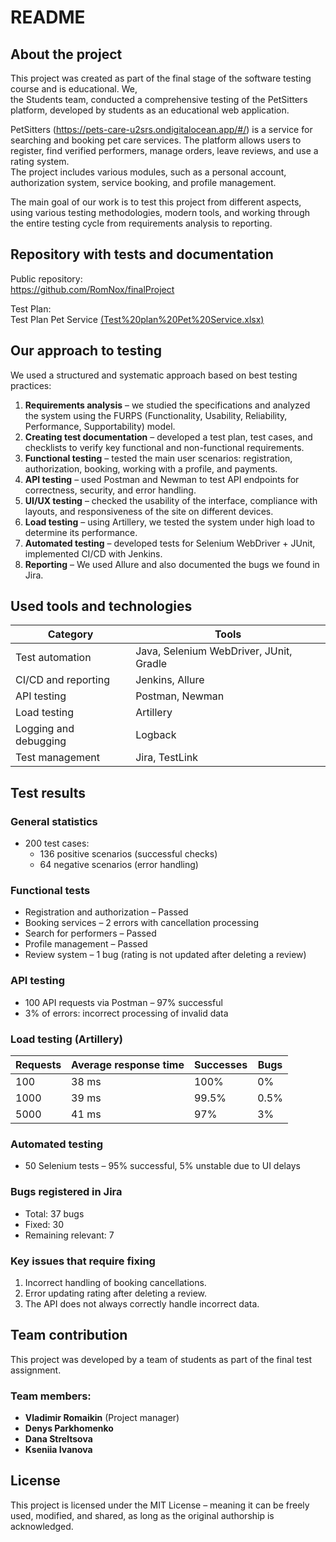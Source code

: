 # README

## About the project

This project was created as part of the final stage of the software testing course and is educational. We,  
the Students team, conducted a comprehensive testing of the PetSitters platform, developed by students as an educational web application.

PetSitters (https://pets-care-u2srs.ondigitalocean.app/#/) is a service for searching and booking pet care services. The platform allows users to register, find verified performers, manage orders, leave reviews, and use a rating system.  
The project includes various modules, such as a personal account, authorization system, service booking, and profile management.

The main goal of our work is to test this project from different aspects, using various testing methodologies, modern tools, and working through the entire testing cycle from requirements analysis to reporting.

## Repository with tests and documentation

Public repository:  
https://github.com/RomNox/finalProject

Test Plan:  
Test Plan Pet Service [(Test%20plan%20Pet%20Service.xlsx)](https://docs.google.com/spreadsheets/d/1gTUD-IqnO0w2ujMA5a3g1kEghGazr4yl/edit?usp=sharing&ouid=111919283918973058395&rtpof=true&sd=true)

## Our approach to testing

We used a structured and systematic approach based on best testing practices:

1. **Requirements analysis** – we studied the specifications and analyzed the system using the FURPS (Functionality, Usability, Reliability, Performance, Supportability) model.  
2. **Creating test documentation** – developed a test plan, test cases, and checklists to verify key functional and non-functional requirements.  
3. **Functional testing** – tested the main user scenarios: registration, authorization, booking, working with a profile, and payments.  
4. **API testing** – used Postman and Newman to test API endpoints for correctness, security, and error handling.  
5. **UI/UX testing** – checked the usability of the interface, compliance with layouts, and responsiveness of the site on different devices.  
6. **Load testing** – using Artillery, we tested the system under high load to determine its performance.  
7. **Automated testing** – developed tests for Selenium WebDriver + JUnit, implemented CI/CD with Jenkins.  
8. **Reporting** – We used Allure and also documented the bugs we found in Jira.

## Used tools and technologies

| Category               | Tools                                        |
|------------------------|----------------------------------------------|
| Test automation        | Java, Selenium WebDriver, JUnit, Gradle      |
| CI/CD and reporting    |  Jenkins, Allure                             |
| API testing            |  Postman, Newman                             |
| Load testing           |  Artillery                                   |
| Logging and debugging  |   Logback                                    |
| Test management        |  Jira, TestLink                              |

## Test results

### General statistics
- 200 test cases:
  - 136 positive scenarios (successful checks)
  - 64 negative scenarios (error handling)

### Functional tests
- Registration and authorization – Passed
- Booking services – 2 errors with cancellation processing
- Search for performers – Passed
- Profile management – Passed
- Review system – 1 bug (rating is not updated after deleting a review)

### API testing
- 100 API requests via Postman – 97% successful
- 3% of errors: incorrect processing of invalid data

### Load testing (Artillery)

| Requests   | Average response time | Successes | Bugs |
|------------|-----------------------|-----------|------|
| 100        | 38 ms                 | 100%      | 0%   |
| 1000       | 39 ms                 | 99.5%     | 0.5% |
| 5000       | 41 ms                 | 97%       | 3%   |

### Automated testing
- 50 Selenium tests – 95% successful, 5% unstable due to UI delays

### Bugs registered in Jira
- Total: 37 bugs
- Fixed: 30
- Remaining relevant: 7

### Key issues that require fixing
1. Incorrect handling of booking cancellations.  
2. Error updating rating after deleting a review.  
3. The API does not always correctly handle incorrect data.  

## Team contribution

This project was developed by a team of students as part of the final test assignment.

### Team members:
- **Vladimir Romaikin** (Project manager)
- **Denys Parkhomenko** 
- **Dana Streltsova** 
- **Kseniia Ivanova** 

## License

This project is licensed under the MIT License – meaning it can be freely used, modified, and shared, as long as the original authorship is acknowledged.


